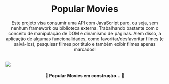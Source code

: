 <h1 align="center">Popular Movies</h1>

<p align="center">Este projeto visa consumir uma API com JavaScript puro, ou seja, sem nenhum framework ou biblioteca externa. Trabalhando bastante com o conceito de manipulação de DOM e dinamismo de páginas. Além disso, a aplicação de algumas funcionalidades, como favoritar/desfavoritar filmes (e salvá-los), pesquisar filmes por título e também exibir filmes apenas marcados!</p>

<br>

<a href="" >
  <img src="https://img.shields.io/static/v1?label=Production&message=Popular Movies&color=4894FF&style=for-the-badge&logo=ghost"/>
</a>

<br>

<h4 align="center">
	🚧 Popular Movies em construção...  🚧
</h4>
